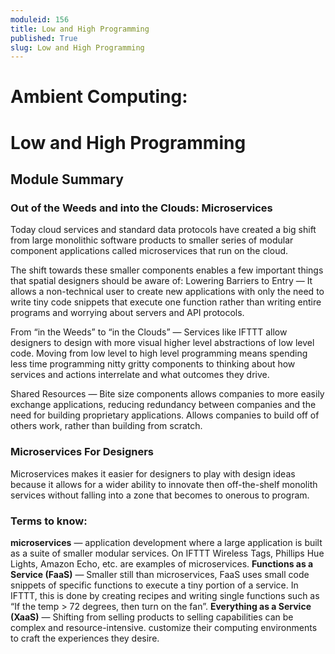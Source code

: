```yaml
---
moduleid: 156
title: Low and High Programming
published: True
slug: Low and High Programming
---
```


Ambient Computing:
===========================================

# Low and High Programming
## Module Summary

### Out of the Weeds and into the Clouds: Microservices

Today cloud services and standard data protocols have created a big shift from large monolithic software products to smaller series of modular component applications called microservices that run on the cloud.

The shift towards these smaller components enables a few important things that spatial designers should be aware of:
Lowering Barriers to Entry — It allows a non-technical user to create new applications with only the need to write tiny code snippets that execute one function rather than writing entire programs and worrying about servers and API protocols.

From “in the Weeds” to “in the Clouds” — Services like IFTTT allow designers to design with more visual higher level abstractions of low level code. Moving from low level to high level programming means spending less time programming nitty gritty components to thinking about how services and actions interrelate and what outcomes they drive.

Shared Resources — Bite size components allows companies to more easily exchange applications, reducing redundancy between companies and the need for building proprietary applications. Allows companies to build off of others work, rather than building from scratch.

### Microservices For Designers
Microservices makes it easier for designers to play with design ideas because it allows for a wider ability to innovate then off-the-shelf monolith services without falling into a zone that becomes to onerous to program.

### Terms to know:
**microservices** — application development where a large application is built as a suite of smaller modular services. On IFTTT Wireless Tags, Phillips Hue Lights, Amazon Echo, etc. are examples of microservices.
**Functions as a Service (FaaS)** — Smaller still than microservices, FaaS uses small code snippets of specific functions to execute a tiny portion of a service. In IFTTT, this is done by creating recipes and writing single functions such as “If the temp > 72 degrees, then turn on the fan”.
**Everything as a Service (XaaS)** — Shifting from selling products to selling capabilities can be complex and resource-intensive. customize their computing environments to craft the experiences they desire.
